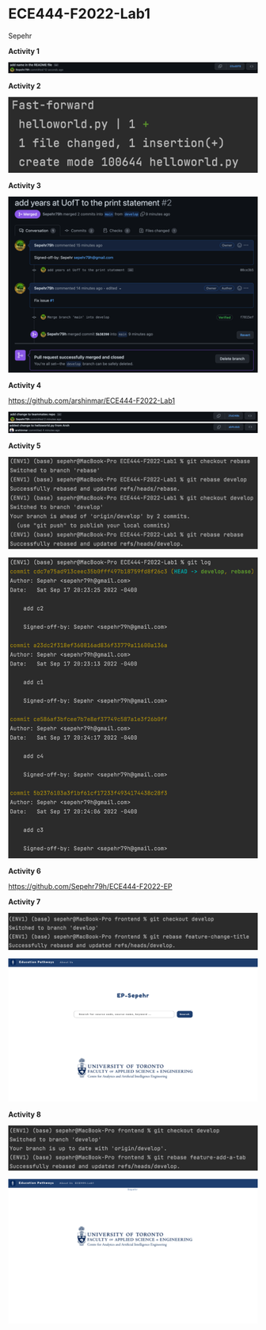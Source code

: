 # ECE444-F2022-Lab1
Sepehr

**Activity 1**

![](Images/Activity1.png)

**Activity 2**

![](Images/Activity2.png)

**Activity 3**

![](Images/Activity3.png)

**Activity 4**

https://github.com/arshinmar/ECE444-F2022-Lab1

![](Images/Activity4-1.png)
![](Images/Activity4-2.png)

**Activity 5**

![](Images/Activity5-1.png)

![](Images/Activity5-2.png)

**Activity 6**

https://github.com/Sepehr79h/ECE444-F2022-EP

**Activity 7**

![](Images/Activity7-1.png)

![](Images/Activity7-2.png)

**Activity 8**

![](Images/Activity8-1.png)

![](Images/Activity8-2.png)